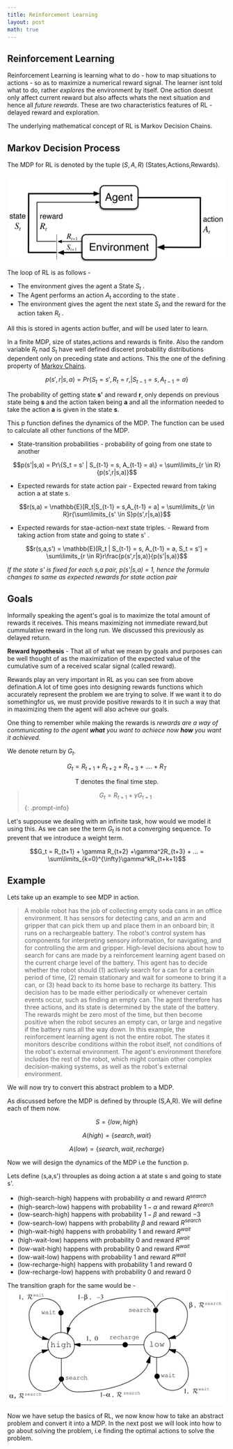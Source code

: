 ```yaml
---
title: Reinforcement Learning
layout: post
math: true
---
```


## Reinforcement Learning
Reinforcement Learning is learning what to do - how to map situations to actions - so as to maximize a numerical reward signal. The learner isnt told what to do, rather *explores* the environment by itself. One action doesnt only affect current reward but also affects whats the next situation and hence all *future rewards*. These are two characteristics features of RL - delayed reward and exploration.

The underlying mathematical concept of RL is Markov Decision Chains.

## Markov Decision Process

The MDP for RL is denoted by the tuple $(S,A,R)$ (States,Actions,Rewards).

![MDP](/assets/images/MDP.png)

The loop of RL is as follows - 
- The environment gives the agent a State $S_t$ .
- The Agent performs an action $A_t$ according to the state .
- The environment gives the agent the next state $S_t$ and the reward for the action taken $R_t$ .

All this is stored in agents action buffer, and will be used later to learn.

In a finite MDP, size of states,actions and rewards is finite. Also the random variable $R_t$ nad $S_t$ have well defined disceret probability distributions dependent only on preceding state and actions. This the one of the defining property of [Markov Chains](https://en.wikipedia.org/wiki/Markov_chain#Principles).



$$p(s',r|s,a) = Pr\{S_t = s', R_t = r,|S_{t-1} = s,A_{t-1} = a\}$$


The probability of getting state **s'** and reward **r**, only depends on previous state being **s** and the action taken being **a** and all the information needed to take the action **a** is given in the state **s**.

This p function defines the dynamics of the MDP.
The function can be used to calculate all other functions of the MDP.

- State-transition probabilities - probability of going from one state to another

$$p(s'|s,a) = Pr\{S_t = s' | S_{t-1} = s, A_{t-1} = a\} = \sum\limits_{r \in R} {p(s',r|s,a)}$$

- Expected rewards for state action pair - Expected reward from taking action a at state s.

$$r(s,a) = \mathbb{E}[R_t|S_{t-1} = s,A_{t-1} = a] = \sum\limits_{r \in R}r{\sum\limits_{s' \in S}p(s',r|s,a)}$$

- Expected rewards for stae-action-next state triples. - Reward from taking action from state and going to state s' . 

$$r(s,a,s') = \mathbb{E}[R_t | S_{t-1} = s, A_{t-1} = a, S_t = s'] = \sum\limits_{r \in R}r\frac{p(s',r|s,a)}{p(s'|s,a)}$$

*If the state s' is fixed for each s,a pair, p(s'\|s,a) = 1, hence the formula changes to same as expected rewards for state action pair*

## Goals
Informally speaking the agent's goal is to maximize the total amount of rewards it receives. This means maximizing not immediate reward,but cummulative reward in the long run. We discussed this previously as delayed return.


**Reward hypothesis** - That all of what we mean by goals and purposes can be well thought of as the maximization of the expected value of the cumulative sum of a received scalar signal (called reward).

Rewards play an very important in RL as you can see from above defination.A lot of time goes into designing rewards functions which accurately represent the problem we are trying to solve.
If we want it to do somethingfor us, we must provide positive rewards to it in such a way that in maximizing them the agent will also acheve our goals.

One thing to remember while making the rewards is _rewards are a way of communicating to the agent **what** you want to achiece now **how** you want it achieved._

We denote return by $G_t$.

$$G_t = R_{t+1} + R_{t+2} + R_{t+3} + .... + R_T$$
<center>T denotes the final time step.</center>

> $$G_t = R_{t+1} + \gamma G_{t+1}$$
{: .prompt-info}


Let's suppouse we dealing with an infinite task, how would we model it using this. As we can see the term $G_t$ is not a converging sequence. To prevent that we introduce a weight term.

$$G_t = R_{t+1} + \gamma R_{t+2} +\gamma^2R_{t+3} + ... = \sum\limits_{k=0}^{\infty}\gamma^kR_{t+k+1}$$

## Example
Lets take up an example to see MDP in action.

 > A mobile robot has the job of collecting empty soda cans in an office environment. It has sensors for detecting cans, and an arm and gripper that can pick them up and place them in an onboard bin; it runs on a rechargeable battery. The robot's control system has components for interpreting sensory information, for navigating, and for controlling the arm and gripper. High-level decisions about how to search for cans are made by a reinforcement learning agent based on the current charge level of the battery. This agent has to decide whether the robot should (1) actively search for a can for a certain period of time, (2) remain stationary and wait for someone to bring it a can, or (3) head back to its home base to recharge its battery. This decision has to be made either periodically or whenever certain events occur, such as finding an empty can. The agent therefore has three actions, and its state is determined by the state of the battery. The rewards might be zero most of the time, but then become positive when the robot secures an empty can, or large and negative if the battery runs all the way down. In this example, the reinforcement learning agent is not the entire robot. The states it monitors describe conditions within the robot itself, not conditions of the robot's external environment. The agent's environment therefore includes the rest of the robot, which might contain other complex decision-making systems, as well as the robot's external environment.

 We will now try to convert this abstract problem to a MDP.

 As discussed before the MDP is defined by throuple (S,A,R). We will define each of them now.

 $$S = \{ low,high \} $$

 $$A(high) = \{search,wait\}$$

 $$A(low) = \{search,wait,recharge\}$$

Now we will design the dynamics of the MDP i.e the function p.

Lets define (s,a,s') throuples as doing action a at state s and going to state s'.
- (high-search-high) happens with probability $\alpha$ and reward $R^{search}$
- (high-search-low) happens with probability $1-\alpha$ and reward $R^{search}$
- (low-search-high) happens with probability $1-\beta$ and reward $-3$
- (low-search-low) happens with probability $\beta$ and reward $R^{search}$
- (high-wait-high) happens with probability $1$ and reward $R^{wait}$
- (high-wait-low) happens with probability $0$ and reward $R^{wait}$
- (low-wait-high) happens with probability $0$ and reward $R^{wait}$
- (low-wait-low) happens with probability $1$ and reward $R^{wait}$
- (low-recharge-high) happens with probability $1$ and reward $0$
- (low-recharge-low) happens with probability $0$ and reward $0$

The transition graph for the same would be - 
![graph](/assets/images/graph.png)


Now we have setup the basics of RL, we now know how to take an abstract problem and convert it into a MDP. In the next post we will look into how to go about solving the problem, i.e finding the optimal actions to solve the problem.

